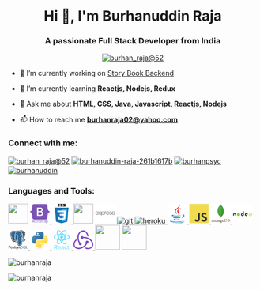 <h1 align="center">Hi 👋, I'm Burhanuddin Raja</h1>
<h3 align="center">A passionate Full Stack Developer from India</h3>

<p align="center"> <a href="https://twitter.com/Burhan_Raja52" target="blank"><img src="https://img.shields.io/twitter/follow/burhan_raja@52?logo=twitter&style=for-the-badge" alt="burhan_raja@52" /></a> </p>

- 🔭 I’m currently working on [Story Book Backend](https://github.com/BurhanRaja/Story_Book_Backend_App)

- 🌱 I’m currently learning **Reactjs, Nodejs, Redux** 

- 💬 Ask me about **HTML, CSS, Java, Javascript, Reactjs, Nodejs**

- 📫 How to reach me **burhanraja02@yahoo.com**

<h3 align="left">Connect with me:</h3>
<p align="left">
<a href="https://twitter.com/burhan_raja@52" target="blank"><img align="center" src="https://raw.githubusercontent.com/rahuldkjain/github-profile-readme-generator/master/src/images/icons/Social/twitter.svg" alt="burhan_raja@52" height="30" width="40" /></a>
<a href="https://linkedin.com/in/burhanuddin-raja-261b1617b" target="blank"><img align="center" src="https://raw.githubusercontent.com/rahuldkjain/github-profile-readme-generator/master/src/images/icons/Social/linked-in-alt.svg" alt="burhanuddin-raja-261b1617b" height="30" width="40" /></a>
<a href="https://www.leetcode.com/burhanpsyc" target="blank"><img align="center" src="https://raw.githubusercontent.com/rahuldkjain/github-profile-readme-generator/master/src/images/icons/Social/leet-code.svg" alt="burhanpsyc" height="30" width="40" /></a>
<a href="https://auth.geeksforgeeks.org/user/burhanuddin" target="blank"><img align="center" src="https://raw.githubusercontent.com/rahuldkjain/github-profile-readme-generator/master/src/images/icons/Social/geeks-for-geeks.svg" alt="burhanuddin" height="30" width="40" /></a>
</p>

<h3 align="left">Languages and Tools:</h3>
<link rel="stylesheet" href="https://cdn.jsdelivr.net/gh/devicons/devicon@v2.15.1/devicon.min.css">
<p align="left"> <img src="https://cdn.jsdelivr.net/gh/devicons/devicon/icons/html5/html5-original.svg" width="40" height="40" /> <a href="https://getbootstrap.com" target="_blank" rel="noreferrer"> <img src="https://raw.githubusercontent.com/devicons/devicon/master/icons/bootstrap/bootstrap-plain-wordmark.svg" alt="bootstrap" width="40" height="40"/> </a> <a href="https://www.w3schools.com/css/" target="_blank" rel="noreferrer"> <img src="https://raw.githubusercontent.com/devicons/devicon/master/icons/css3/css3-original-wordmark.svg" alt="css3" width="40" height="40"/> </a>  <img src="https://cdn.jsdelivr.net/gh/devicons/devicon/icons/django/django-plain.svg" width="40" height="40" /> <a> <img src="https://raw.githubusercontent.com/devicons/devicon/master/icons/express/express-original-wordmark.svg" alt="express" width="40" height="40"/> </a>  <a href="https://git-scm.com/" target="_blank" rel="noreferrer"> <img src="https://www.vectorlogo.zone/logos/git-scm/git-scm-icon.svg" alt="git" width="40" height="40"/> </a> <a href="https://heroku.com" target="_blank" rel="noreferrer"> <img src="https://www.vectorlogo.zone/logos/heroku/heroku-icon.svg" alt="heroku" width="40" height="40"/> </a> <a href="https://www.java.com" target="_blank" rel="noreferrer"> <img src="https://raw.githubusercontent.com/devicons/devicon/master/icons/java/java-original.svg" alt="java" width="40" height="40"/> </a> <a href="https://developer.mozilla.org/en-US/docs/Web/JavaScript" target="_blank" rel="noreferrer"> <img src="https://raw.githubusercontent.com/devicons/devicon/master/icons/javascript/javascript-original.svg" alt="javascript" width="40" height="40"/> </a>  <a href="https://www.mongodb.com/" target="_blank" rel="noreferrer"> <img src="https://raw.githubusercontent.com/devicons/devicon/master/icons/mongodb/mongodb-original-wordmark.svg" alt="mongodb" width="40" height="40"/> </a> <a href="https://nodejs.org" target="_blank" rel="noreferrer"> <img src="https://raw.githubusercontent.com/devicons/devicon/master/icons/nodejs/nodejs-original-wordmark.svg" alt="nodejs" width="40" height="40"/> </a> <a href="https://www.postgresql.org" target="_blank" rel="noreferrer"> <img src="https://raw.githubusercontent.com/devicons/devicon/master/icons/postgresql/postgresql-original-wordmark.svg" alt="postgresql" width="40" height="40"/> </a> <a href="https://www.python.org" target="_blank" rel="noreferrer"> <img src="https://raw.githubusercontent.com/devicons/devicon/master/icons/python/python-original.svg" alt="python" width="40" height="40"/> </a> <a href="https://reactjs.org/" target="_blank" rel="noreferrer"> <img src="https://raw.githubusercontent.com/devicons/devicon/master/icons/react/react-original-wordmark.svg" alt="react" width="40" height="40"/> </a>  <a href="https://redux.js.org" target="_blank" rel="noreferrer"> <img src="https://raw.githubusercontent.com/devicons/devicon/master/icons/redux/redux-original.svg" alt="redux" width="40" height="40"/> </a> 
<a> <img src="https://cdn.jsdelivr.net/gh/devicons/devicon/icons/go/go-original-wordmark.svg" width="50" height="50" /> </a>
<a> <img src="https://cdn.jsdelivr.net/gh/devicons/devicon/icons/bash/bash-plain.svg" width="50" height="50" /> </a>
</p>

<p>&nbsp;<img align="left" src="https://github-readme-stats.vercel.app/api?username=burhanraja&show_icons=true&locale=en" alt="burhanraja" /></p>

<p><img align="left" src="https://github-readme-streak-stats.herokuapp.com/?user=burhanraja&" alt="burhanraja" /></p>
